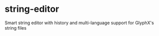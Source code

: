 # string-editor
Smart string editor with history and multi-language support for GlyphX's string files
